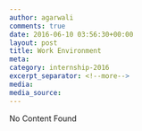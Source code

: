 ```yaml
---
author: agarwali
comments: true
date: 2016-06-10 03:56:30+00:00
layout: post
title: Work Environment
meta: 
category: internship-2016
excerpt_separator: <!--more-->
media: 
media_source: 
---
```


No Content Found
